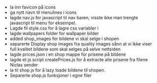 - la inn favicon på icons
- ga nytt navn til menulines i icons
- lagde nav.js for javascript til nav baren, visste ikke man trengte javascript til menu for eksempel.
- Lagde fil style.css for å lagre css variabler i
- lagde wallpapers folder for wallpaper bilder
- added shop_images for bildene vi skal selge i shopen
- separerte Display shop images fra quality images sånn at vi ikke viser full kvalitet bildene som skal selges på selve nettsiden
- lagde prices.json i en shop mappe for prisene på bildene
- lagde et js script createPrices.js for å extracte alle prisene fra filene Niclas sender
- la til shop.js for å lazy loade bildene til shopen. 
- Separerte shop.js funksjoner i egne filer